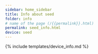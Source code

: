 ```yaml
---
sidebar: home_sidebar
title: Info about seed
folder: info
# name of the page (/{{permalink}}.html)
permalink: seed_info.html
device: seed
---
```

{% include templates/device_info.md %}
